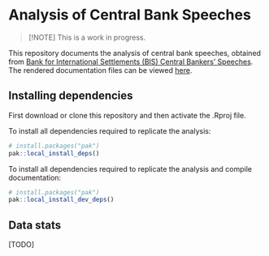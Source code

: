 
<!-- README.md is generated from README.Rmd. Please edit that file -->

# Analysis of Central Bank Speeches

> \[!NOTE\] This is a work in progress.

This repository documents the analysis of central bank speeches,
obtained from [Bank for International Settlements (BIS) Central Bankers’
Speeches](https://www.bis.org/cbspeeches/index.htm?m=60). The rendered
documentation files can be viewed
[here](https://adamoshen.github.io/cbspeeches/).

## Installing dependencies

First download or clone this repository and then activate the .Rproj
file.

To install all dependencies required to replicate the analysis:

``` r
# install.packages("pak")
pak::local_install_deps()
```

To install all dependencies required to replicate the analysis and
compile documentation:

``` r
# install.packages("pak")
pak::local_install_dev_deps()
```

## Data stats

\[TODO\]
